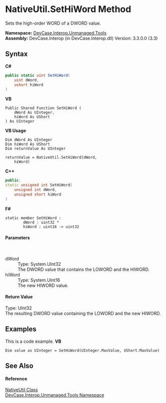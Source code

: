 # NativeUtil.SetHiWord Method 
 

Sets the high-order WORD of a DWORD value.

**Namespace:**&nbsp;<a href="N_DevCase_Interop_Unmanaged_Tools">DevCase.Interop.Unmanaged.Tools</a><br />**Assembly:**&nbsp;DevCase.Interop (in DevCase.Interop.dll) Version: 3.3.0.0 (3.3)

## Syntax

**C#**<br />
``` C#
public static uint SetHiWord(
	uint dWord,
	ushort hiWord
)
```

**VB**<br />
``` VB
Public Shared Function SetHiWord ( 
	dWord As UInteger,
	hiWord As UShort
) As UInteger
```

**VB Usage**<br />
``` VB Usage
Dim dWord As UInteger
Dim hiWord As UShort
Dim returnValue As UInteger

returnValue = NativeUtil.SetHiWord(dWord, 
	hiWord)
```

**C++**<br />
``` C++
public:
static unsigned int SetHiWord(
	unsigned int dWord, 
	unsigned short hiWord
)
```

**F#**<br />
``` F#
static member SetHiWord : 
        dWord : uint32 * 
        hiWord : uint16 -> uint32 

```


#### Parameters
&nbsp;<dl><dt>dWord</dt><dd>Type: System.UInt32<br />The DWORD value that contains the LOWORD and the HIWORD.</dd><dt>hiWord</dt><dd>Type: System.UInt16<br />The new HIWORD value.</dd></dl>

#### Return Value
Type: UInt32<br />The resulting DWORD value containing the LOWORD and the new HIWORD.

## Examples
This is a code example. 
**VB**<br />
``` VB
Dim value as UInteger = SetHiWord(UInteger.MaxValue, UShort.MaxValue)
```


## See Also


#### Reference
<a href="T_DevCase_Interop_Unmanaged_Tools_NativeUtil">NativeUtil Class</a><br /><a href="N_DevCase_Interop_Unmanaged_Tools">DevCase.Interop.Unmanaged.Tools Namespace</a><br />
